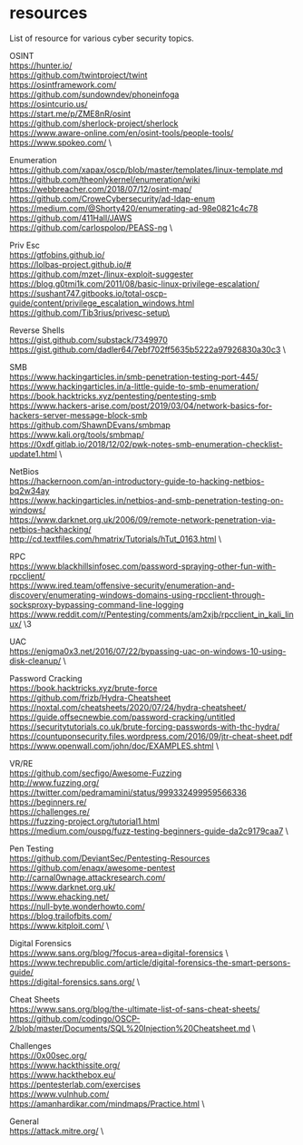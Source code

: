 # resources
List of resource for various cyber security topics.

OSINT \
https://hunter.io/ \
https://github.com/twintproject/twint \
https://osintframework.com/ \
https://github.com/sundowndev/phoneinfoga \
https://osintcurio.us/ \
https://start.me/p/ZME8nR/osint \
https://github.com/sherlock-project/sherlock \
https://www.aware-online.com/en/osint-tools/people-tools/ \
https://www.spokeo.com/ \

Enumeration \
https://github.com/xapax/oscp/blob/master/templates/linux-template.md \
https://github.com/theonlykernel/enumeration/wiki \
https://webbreacher.com/2018/07/12/osint-map/ \
https://github.com/CroweCybersecurity/ad-ldap-enum \
https://medium.com/@Shorty420/enumerating-ad-98e0821c4c78 \
https://github.com/411Hall/JAWS \
https://github.com/carlospolop/PEASS-ng \

Priv Esc \
https://gtfobins.github.io/ \
https://lolbas-project.github.io/# \
https://github.com/mzet-/linux-exploit-suggester \
https://blog.g0tmi1k.com/2011/08/basic-linux-privilege-escalation/ \
https://sushant747.gitbooks.io/total-oscp-guide/content/privilege_escalation_windows.html \
https://github.com/Tib3rius/privesc-setup\

Reverse Shells \
https://gist.github.com/substack/7349970 \
https://gist.github.com/dadler64/7ebf702ff5635b5222a97926830a30c3 \

SMB \
https://www.hackingarticles.in/smb-penetration-testing-port-445/ \
https://www.hackingarticles.in/a-little-guide-to-smb-enumeration/ \
https://book.hacktricks.xyz/pentesting/pentesting-smb \
https://www.hackers-arise.com/post/2019/03/04/network-basics-for-hackers-server-message-block-smb \
https://github.com/ShawnDEvans/smbmap \
https://www.kali.org/tools/smbmap/ \
https://0xdf.gitlab.io/2018/12/02/pwk-notes-smb-enumeration-checklist-update1.html \

NetBios \
https://hackernoon.com/an-introductory-guide-to-hacking-netbios-bq2w34ay \
https://www.hackingarticles.in/netbios-and-smb-penetration-testing-on-windows/ \
https://www.darknet.org.uk/2006/09/remote-network-penetration-via-netbios-hackhacking/ \
http://cd.textfiles.com/hmatrix/Tutorials/hTut_0163.html \

RPC \
https://www.blackhillsinfosec.com/password-spraying-other-fun-with-rpcclient/ \
https://www.ired.team/offensive-security/enumeration-and-discovery/enumerating-windows-domains-using-rpcclient-through-socksproxy-bypassing-command-line-logging \
https://www.reddit.com/r/Pentesting/comments/am2xjb/rpcclient_in_kali_linux/ \3

UAC \
https://enigma0x3.net/2016/07/22/bypassing-uac-on-windows-10-using-disk-cleanup/ \

Password Cracking \
https://book.hacktricks.xyz/brute-force \
https://github.com/frizb/Hydra-Cheatsheet \
https://noxtal.com/cheatsheets/2020/07/24/hydra-cheatsheet/ \
https://guide.offsecnewbie.com/password-cracking/untitled \
https://securitytutorials.co.uk/brute-forcing-passwords-with-thc-hydra/ \
https://countuponsecurity.files.wordpress.com/2016/09/jtr-cheat-sheet.pdf \
https://www.openwall.com/john/doc/EXAMPLES.shtml \

VR/RE \
https://github.com/secfigo/Awesome-Fuzzing \
http://www.fuzzing.org/ \
https://twitter.com/pedramamini/status/999332499959566336 \
https://beginners.re/ \
https://challenges.re/ \
https://fuzzing-project.org/tutorial1.html \
https://medium.com/ouspg/fuzz-testing-beginners-guide-da2c9179caa7 \

Pen Testing \
https://github.com/DeviantSec/Pentesting-Resources \
https://github.com/enaqx/awesome-pentest \
http://carnal0wnage.attackresearch.com/ \
https://www.darknet.org.uk/ \
https://www.ehacking.net/ \
https://null-byte.wonderhowto.com/ \
https://blog.trailofbits.com/ \
https://www.kitploit.com/ \

Digital Forensics \
https://www.sans.org/blog/?focus-area=digital-forensics \ 
https://www.techrepublic.com/article/digital-forensics-the-smart-persons-guide/ \
https://digital-forensics.sans.org/ \

Cheat Sheets \
https://www.sans.org/blog/the-ultimate-list-of-sans-cheat-sheets/ \
https://github.com/codingo/OSCP-2/blob/master/Documents/SQL%20Injection%20Cheatsheet.md \

Challenges \
https://0x00sec.org/ \
https://www.hackthissite.org/ \
https://www.hackthebox.eu/ \
https://pentesterlab.com/exercises \
https://www.vulnhub.com/ \
https://amanhardikar.com/mindmaps/Practice.html \

General \
https://attack.mitre.org/ \


